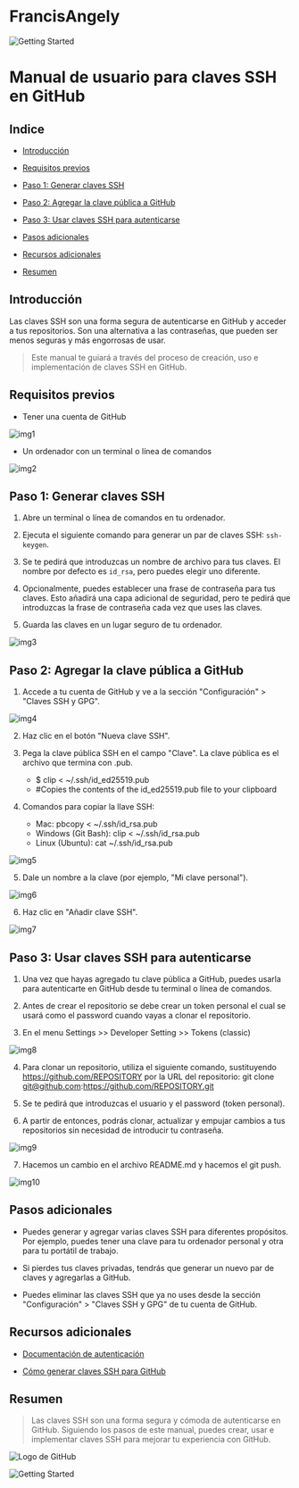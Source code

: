 # FrancisAngely

![Getting Started](img_header.png)

# Manual de usuario para claves SSH en GitHub

## Indice

* [Introducción](#introducción)

* [Requisitos previos](#requisitos-previos)

* [Paso 1: Generar claves SSH](#paso-1-generar-claves-ssh)

* [Paso 2: Agregar la clave pública a GitHub](#paso-2-agregar-la-clave-pública-a-github)

* [Paso 3: Usar claves SSH para autenticarse](#paso-3-usar-claves-ssh-para-autenticarse)

* [Pasos adicionales](#pasos-adicionales)

* [Recursos adicionales](#recursos-adicionales)

* [Resumen](#resumen)

## Introducción 

Las claves SSH son una forma segura de autenticarse en GitHub y acceder a tus repositorios. Son una alternativa a las contraseñas, que pueden ser menos seguras y más engorrosas de usar.

> Este manual te guiará a través del proceso de creación, uso e implementación de claves SSH en GitHub.

## Requisitos previos

- Tener una cuenta de GitHub

![img1](img1.png)

- Un ordenador con un terminal o línea de comandos

![img2](img2.png)

## Paso 1: Generar claves SSH


1. Abre un terminal o línea de comandos en tu ordenador.

2. Ejecuta el siguiente comando para generar un par de claves SSH: `ssh-keygen`.

3. Se te pedirá que introduzcas un nombre de archivo para tus claves. El nombre por defecto es `id_rsa`, pero puedes elegir uno diferente.

4. Opcionalmente, puedes establecer una frase de contraseña para tus claves. Esto añadirá una capa adicional de seguridad, pero te pedirá que introduzcas la frase de contraseña cada vez que uses las claves.

5. Guarda las claves en un lugar seguro de tu ordenador.

![img3](img3.png)

## Paso 2: Agregar la clave pública a GitHub

1. Accede a tu cuenta de GitHub y ve a la sección "Configuración" > "Claves SSH y GPG".

![img4](img4.png)

2. Haz clic en el botón "Nueva clave SSH".

3. Pega la clave pública SSH en el campo "Clave". La clave pública es el archivo que termina con .pub.

	* $ clip < ~/.ssh/id_ed25519.pub
    * #Copies the contents of the id_ed25519.pub file to your clipboard

4. Comandos para copiar la llave SSH:
    * Mac: pbcopy < ~/.ssh/id_rsa.pub
    * Windows (Git Bash): clip < ~/.ssh/id_rsa.pub
    * Linux (Ubuntu): cat ~/.ssh/id_rsa.pub

![img5](img5.png)

5. Dale un nombre a la clave (por ejemplo, "Mi clave personal").

![img6](img6.png)

6. Haz clic en "Añadir clave SSH".

![img7](img7.png)


## Paso 3: Usar claves SSH para autenticarse

1. Una vez que hayas agregado tu clave pública a GitHub, puedes usarla para autenticarte en GitHub desde tu terminal o línea de comandos.

2. Antes de crear el repositorio se debe crear un token personal el cual se usará como el password cuando vayas a clonar el repositorio. 

3. En el menu Settings >> Developer Setting >> Tokens (classic)

![img8](img8.png)

4. Para clonar un repositorio, utiliza el siguiente comando, sustituyendo https://github.com/REPOSITORY por la URL del repositorio: git clone git@github.com:https://github.com/REPOSITORY.git

5. Se te pedirá que introduzcas el usuario y el password (token personal).

6. A partir de entonces, podrás clonar, actualizar y empujar cambios a tus repositorios sin necesidad de introducir tu contraseña.

![img9](img9.png)

7. Hacemos un cambio en el archivo README.md y hacemos el git push.

![img10](img10.png)

## Pasos adicionales

* Puedes generar y agregar varias claves SSH para diferentes propósitos. Por ejemplo, puedes tener una clave para tu ordenador personal y otra para tu portátil de trabajo.

* Si pierdes tus claves privadas, tendrás que generar un nuevo par de claves y agregarlas a GitHub.

* Puedes eliminar las claves SSH que ya no uses desde la sección "Configuración" > "Claves SSH y GPG" de tu cuenta de GitHub.

## Recursos adicionales

* [Documentación de autenticación](https://docs.github.com/es/authentication)

* [Cómo generar claves SSH para GitHub](https://docs.github.com/es/authentication/connecting-to-github-with-ssh/generating-a-new-ssh-key-and-adding-it-to-the-ssh-agent)


## Resumen

>Las claves SSH son una forma segura y cómoda de autenticarse en GitHub. Siguiendo los pasos de este manual, puedes crear, usar e implementar claves SSH para mejorar tu experiencia con GitHub.
 
![Logo de GitHub](https://github.githubassets.com/images/modules/logos_page/GitHub-Mark.png)

![Getting Started](img_footer.png)